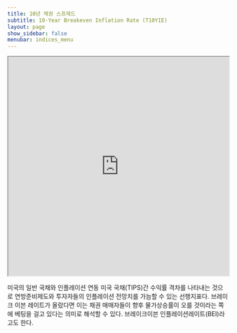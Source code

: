 ```yaml
---
title: 10년 채권 스프레드
subtitle: 10-Year Breakeven Inflation Rate (T10YIE)	
layout: page
show_sidebar: false
menubar: indices_menu
---
```


<iframe src="https://fred.stlouisfed.org/graph/fredgraph.png?g=Dusu" width="100%" height="500"></iframe>

미국의 일반 국채와 인플레이션 연동 미국 국채(TIPS)간 수익률 격차를 나타내는 것으로 연방준비제도와 투자자들의 인플레이션 전망치를 가늠할 수 있는 선행지표다. 
브레이크 이븐 레이트가 올랐다면 이는 채권 매매자들이 향후 물가상승률이 오를 것이라는 쪽에 베팅을 걸고 있다는 의미로 해석할 수 있다. 브레이크이븐 인플레이션레이트(BEI)라고도 한다.